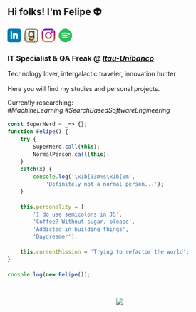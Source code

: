 
## Hi folks! I'm Felipe :alien:
<!-- <p align='center'> -->
<!-- <a href="https://dev.to/adelbs"><img height="30" src="https://raw.githubusercontent.com/adelbs/adelbs/main/icons/dev.png"></a>&nbsp;&nbsp; -->
<a href="https://www.linkedin.com/in/felipejacob/"><img height="30" src="https://github.com/adelbs/adelbs/blob/main/icons/linkedin.png?raw=true"></a>&nbsp;
<a href="https://www.goodreads.com/user/show/59344121-felipe-jacob"><img height="30" src="https://github.com/adelbs/adelbs/blob/main/icons/goodreads.png?raw=true"></a>&nbsp;
<a href="https://instagram.com/felipisses"><img height="30" src="https://github.com/adelbs/adelbs/blob/main/icons/instagram.png?raw=true"></a>&nbsp;
<a href="https://open.spotify.com/user/adelbs?si=gHIlN5AlSMKLfs063DUjEQ"><img height="30" src="https://github.com/adelbs/adelbs/blob/main/icons/spotify.png?raw=true"></a>
<!-- </p> -->

### IT Specialist & QA Freak @ [*Itau-Unibanco*](http://itau.com.br)
Technology lover, intergalactic traveler, innovation hunter
<br><br>
Here you will find my studies and personal projects.

Currently researching: <br>
*#MachineLearning* *#SearchBasedSoftwareEngineering*

``` javascript
const SuperNerd = _=> {};
function Felipe() {
    try {
        SuperNerd.call(this);
        NormalPerson.call(this); 
    } 
    catch(x) {
        console.log('\x1b[33m%s\x1b[0m', 
            'Definitely not a normal person...');
    }

    this.personality = [
        'I do use semicolons in JS', 
        'Coffee? Without sugar, please',
        'Addicted in building things', 
        'Daydreamer'];

    this.currentMission = 'Trying to refactor the world';
} 

console.log(new Felipe());

```
<br>
<p align='center'>
<img src="https://komarev.com/ghpvc/?username=adelbs"/>
</p>
